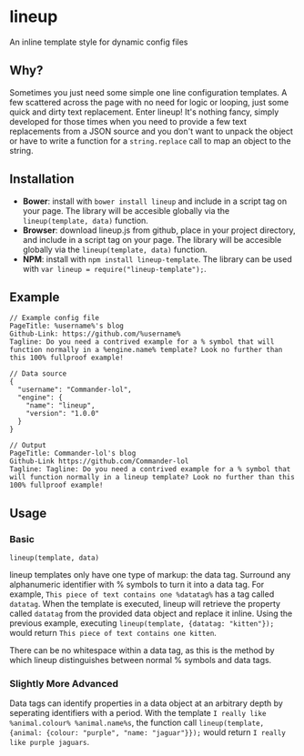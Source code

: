# lineup
An inline template style for dynamic config files

## Why?
Sometimes you just need some simple one line configuration templates. A few scattered across the page with no need for
logic or looping, just some quick and dirty text replacement. Enter lineup! It's nothing fancy, simply developed for those
times when you need to provide a few text replacements from a JSON source and you don't want to unpack the object or have to
write a function for a `string.replace` call to map an object to the string. 

## Installation

* **Bower**: install with `bower install lineup` and include in a script tag on your page. The library will be accesible globally via the `lineup(template, data)` function.
* **Browser**: download lineup.js from github, place in your project directory, and include in a script tag on your page. The library will be accesible globally via the `lineup(template, data)` function.
* **NPM**: install with `npm install lineup-template`. The library can be used with `var lineup = require("lineup-template");`.

## Example

```text
// Example config file
PageTitle: %username%'s blog
Github-Link: https://github.com/%username%
Tagline: Do you need a contrived example for a % symbol that will function normally in a %engine.name% template? Look no further than this 100% fullproof example!

// Data source
{
  "username": "Commander-lol",
  "engine": {
    "name": "lineup",
    "version": "1.0.0"
  }
}

// Output
PageTitle: Commander-lol's blog
Github-Link https://github.com/Commander-lol
Tagline: Tagline: Do you need a contrived example for a % symbol that will function normally in a lineup template? Look no further than this 100% fullproof example!
```

## Usage

### Basic

`lineup(template, data)`

lineup templates only have one type of markup: the data tag. Surround any alphanumeric identifier with % symbols to turn it
into a data tag. For example, `This piece of text contains one %datatag%` has a tag called `datatag`. When the template is
executed, lineup will retrieve the property called `datatag` from the provided data object and replace it inline. Using the
previous example, executing `lineup(template, {datatag: "kitten"});` would return `This piece of text contains one kitten`.

There can be no whitespace within a data tag, as this is the method by which lineup distinguishes between normal % symbols
and data tags.

### Slightly More Advanced

Data tags can identify properties in a data object at an arbitrary depth by seperating identifiers with a period. With the
template `I really like %animal.colour% %animal.name%s`, the function call `lineup(template, {animal: {colour: "purple", "name: "jaguar"}});`
would return `I really like purple jaguars`.
